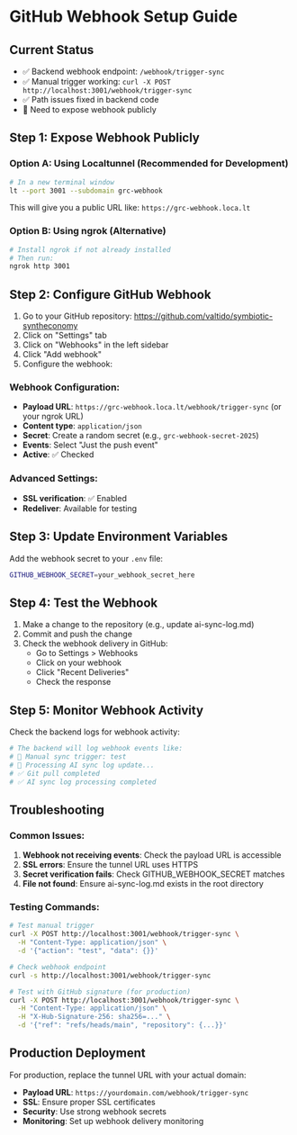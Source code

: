 # GitHub Webhook Setup Guide

## Current Status

- ✅ Backend webhook endpoint: `/webhook/trigger-sync`
- ✅ Manual trigger working: `curl -X POST http://localhost:3001/webhook/trigger-sync`
- ✅ Path issues fixed in backend code
- 🔧 Need to expose webhook publicly

## Step 1: Expose Webhook Publicly

### Option A: Using Localtunnel (Recommended for Development)

```bash
# In a new terminal window
lt --port 3001 --subdomain grc-webhook
```

This will give you a public URL like: `https://grc-webhook.loca.lt`

### Option B: Using ngrok (Alternative)

```bash
# Install ngrok if not already installed
# Then run:
ngrok http 3001
```

## Step 2: Configure GitHub Webhook

1. Go to your GitHub repository: https://github.com/valtido/symbiotic-syntheconomy
2. Click on "Settings" tab
3. Click on "Webhooks" in the left sidebar
4. Click "Add webhook"
5. Configure the webhook:

### Webhook Configuration:

- **Payload URL**: `https://grc-webhook.loca.lt/webhook/trigger-sync` (or your ngrok URL)
- **Content type**: `application/json`
- **Secret**: Create a random secret (e.g., `grc-webhook-secret-2025`)
- **Events**: Select "Just the push event"
- **Active**: ✅ Checked

### Advanced Settings:

- **SSL verification**: ✅ Enabled
- **Redeliver**: Available for testing

## Step 3: Update Environment Variables

Add the webhook secret to your `.env` file:

```bash
GITHUB_WEBHOOK_SECRET=your_webhook_secret_here
```

## Step 4: Test the Webhook

1. Make a change to the repository (e.g., update ai-sync-log.md)
2. Commit and push the change
3. Check the webhook delivery in GitHub:
   - Go to Settings > Webhooks
   - Click on your webhook
   - Click "Recent Deliveries"
   - Check the response

## Step 5: Monitor Webhook Activity

Check the backend logs for webhook activity:

```bash
# The backend will log webhook events like:
# 🔄 Manual sync trigger: test
# 🤖 Processing AI sync log update...
# ✅ Git pull completed
# ✅ AI sync log processing completed
```

## Troubleshooting

### Common Issues:

1. **Webhook not receiving events**: Check the payload URL is accessible
2. **SSL errors**: Ensure the tunnel URL uses HTTPS
3. **Secret verification fails**: Check GITHUB_WEBHOOK_SECRET matches
4. **File not found**: Ensure ai-sync-log.md exists in the root directory

### Testing Commands:

```bash
# Test manual trigger
curl -X POST http://localhost:3001/webhook/trigger-sync \
  -H "Content-Type: application/json" \
  -d '{"action": "test", "data": {}}'

# Check webhook endpoint
curl -s http://localhost:3001/webhook/trigger-sync

# Test with GitHub signature (for production)
curl -X POST http://localhost:3001/webhook/trigger-sync \
  -H "Content-Type: application/json" \
  -H "X-Hub-Signature-256: sha256=..." \
  -d '{"ref": "refs/heads/main", "repository": {...}}'
```

## Production Deployment

For production, replace the tunnel URL with your actual domain:

- **Payload URL**: `https://yourdomain.com/webhook/trigger-sync`
- **SSL**: Ensure proper SSL certificates
- **Security**: Use strong webhook secrets
- **Monitoring**: Set up webhook delivery monitoring
